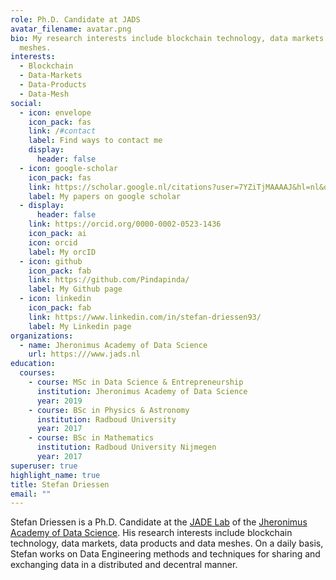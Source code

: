 ```yaml
---
role: Ph.D. Candidate at JADS
avatar_filename: avatar.png
bio: My research interests include blockchain technology, data markets and data
  meshes.
interests:
  - Blockchain
  - Data-Markets
  - Data-Products
  - Data-Mesh
social:
  - icon: envelope
    icon_pack: fas
    link: /#contact
    label: Find ways to contact me
    display:
      header: false
  - icon: google-scholar
    icon_pack: fas
    link: https://scholar.google.nl/citations?user=7YZiTjMAAAAJ&hl=nl&oi=sra
    label: My papers on google scholar
  - display:
      header: false
    link: https://orcid.org/0000-0002-0523-1436
    icon_pack: ai
    icon: orcid
    label: My orcID
  - icon: github
    icon_pack: fab
    link: https://github.com/Pindapinda/
    label: My Github page
  - icon: linkedin
    icon_pack: fab
    link: https://www.linkedin.com/in/stefan-driessen93/
    label: My Linkedin page
organizations:
  - name: Jheronimus Academy of Data Science
    url: https:///www.jads.nl
education:
  courses:
    - course: MSc in Data Science & Entrepreneurship
      institution: Jheronimus Academy of Data Science
      year: 2019
    - course: BSc in Physics & Astronomy
      institution: Radboud University
      year: 2017
    - course: BSc in Mathematics
      institution: Radboud University Nijmegen
      year: 2017
superuser: true
highlight_name: true
title: Stefan Driessen
email: ""
---
```

Stefan Driessen is a Ph.D. Candidate at the [JADE Lab](https://jade-lab.github.io/) of the [Jheronimus Academy of Data Science](https://www.jads.nl/). His research interests include blockchain technology, data markets, data products and data meshes. On a daily basis, Stefan works on Data Engineering methods and techniques for sharing and exchanging data in a distributed and decentral manner.
